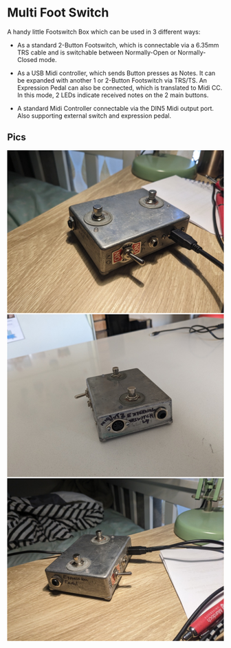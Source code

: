 # Multi Foot Switch

A handy little Footswitch Box which can be used in 3 different ways:

- As a standard 2-Button Footswitch, which is connectable via a 6.35mm TRS cable and is switchable between Normally-Open or Normally-Closed mode.

- As a USB Midi controller, which sends Button presses as Notes. It can be expanded with another 1 or 2-Button Footswitch via TRS/TS. An Expression Pedal can also be connected, which is translated to Midi CC. In this mode, 2 LEDs indicate received notes on the 2 main buttons.

- A standard Midi Controller connectable via the DIN5 Midi output port. Also supporting external switch and expression pedal.

## Pics

![The Switch](./pics/pic1.jpeg)
![External Switch Port](./pics/pic2.jpeg)
![Expression Pedal Port](./pics/pic3.jpeg)

